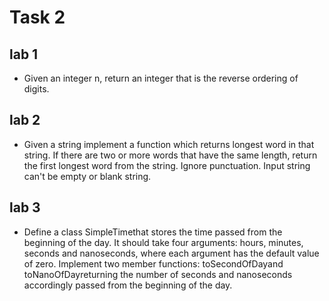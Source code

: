 # Task 2

## lab 1

- Given an integer n, return an integer that is the reverse ordering of  digits.

## lab 2

- Given a string implement a function which returns longest word in  that string. If there are two or more words that have the same length,
return the first longest word from the string. Ignore punctuation.  Input string can't be empty or blank string.

## lab 3

- Define a class SimpleTimethat stores the time passed from the beginning of  the day. It should take four arguments: hours, minutes,
   seconds and  nanoseconds, where each argument has the default value of zero.
    Implement two member functions: toSecondOfDayand  toNanoOfDayreturning the number of seconds and nanoseconds
    accordingly passed from the beginning of the day.


